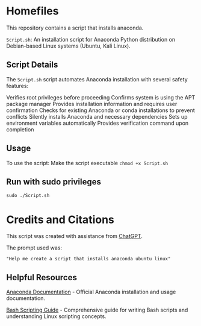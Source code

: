 # Homefiles
This repository contains a script that installs anaconda.

`Script.sh`: An installation script for Anaconda Python distribution on Debian-based Linux systems (Ubuntu, Kali Linux).

## Script Details
The `Script.sh` script automates Anaconda installation with several safety features:

Verifies root privileges before proceeding
Confirms system is using the APT package manager
Provides installation information and requires user confirmation
Checks for existing Anaconda or conda installations to prevent conflicts
Silently installs Anaconda and necessary dependencies
Sets up environment variables automatically
Provides verification command upon completion

## Usage
To use the script:
Make the script executable
`chmod +x Script.sh`

## Run with sudo privileges
`sudo ./Script.sh`

# Credits and Citations
This script was created with assistance from [ChatGPT](https://chatgpt.com/auth/login).

The prompt used was:

```"Help me create a script that installs anaconda ubuntu linux"```

## Helpful Resources

[Anaconda Documentation](https://www.anaconda.com/docs/getting-started/anaconda/install) - Official Anaconda installation and usage documentation.

[Bash Scripting Guide](https://linuxconfig.org/bash-scripting-tutorial) - Comprehensive guide for writing Bash scripts and understanding Linux scripting concepts.
